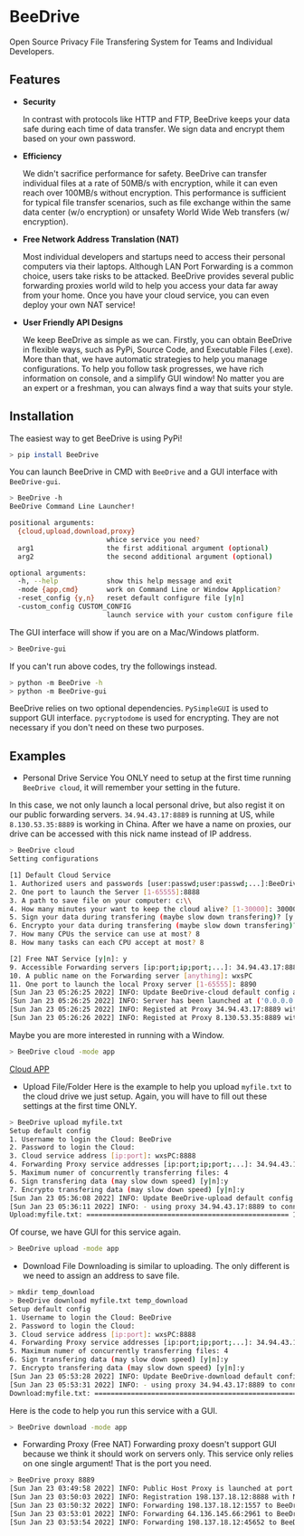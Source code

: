 
# BeeDrive

Open Source Privacy File Transfering System for Teams and Individual Developers.

## Features

- __Security__

  In contrast with protocols like HTTP and FTP, BeeDrive keeps your data safe during each time of data transfer. We sign data and encrypt them based on your own password.

- __Efficiency__

  We didn't sacrifice performance for safety. BeeDrive can transfer individual files at a rate of 50MB/s with encryption, while it can even reach over 100MB/s without encryption. This performance is sufficient for typical file transfer scenarios, such as file exchange within the same data center (w/o encryption) or unsafety World Wide Web transfers (w/ encryption).

- __Free Network Address Translation (NAT)__

  Most individual developers and startups need to access their personal computers via their laptops. Although LAN Port Forwarding is a common choice, users take risks to be attacked. BeeDrive provides several public forwarding proxies world wild to help you access your data far away from your home. Once you have your cloud service, you can even deploy your own NAT service!

- __User Friendly API Designs__

  We keep BeeDrive as simple as we can. Firstly, you can obtain BeeDrive in flexible ways, such as PyPi, Source Code, and Executable Files (.exe). More than that, we have automatic strategies to help you manage configurations. To help you follow task progresses, we have rich information on console, and a simplify GUI window! No matter you are an expert or a freshman, you can always find a way that suits your style.

## Installation

The easiest way to get BeeDrive is using PyPi! 

```bash
> pip install BeeDrive
```

You can launch BeeDrive in CMD with `BeeDrive` and a GUI interface with `BeeDrive-gui`.
```bash
> BeeDrive -h
BeeDrive Command Line Launcher!

positional arguments:
  {cloud,upload,download,proxy}
                        whice service you need?
  arg1                  the first additional argument (optional)
  arg2                  the second additional argument (optional)

optional arguments:
  -h, --help            show this help message and exit
  -mode {app,cmd}       work on Command Line or Window Application?
  -reset_config {y,n}   reset default configure file [y|n]
  -custom_config CUSTOM_CONFIG
                        launch service with your custom configure file
```
The GUI interface will show if you are on a Mac/Windows platform.
```bash
> BeeDrive-gui
```

If you can't run above codes, try the followings instead.
```bash
> python -m BeeDrive -h
> python -m BeeDrive-gui
```
BeeDrive relies on two optional dependencies. `PySimpleGUI` is used to support GUI interface. `pycryptodome` is used for encrypting. They are not necessary if you don't need on these two purposes.
## Examples
* Personal Drive Service
You ONLY need to setup at the first time running `BeeDrive cloud`, it will remember your setting in the future. 

In this case, we not only launch a local personal drive, but also regist it on our public forwarding servers. `34.94.43.17:8889` is running at US, while `8.130.53.35:8889` is working in China. After we have a name on proxies, our drive can be accessed with this nick name instead of IP address.
```bash
> BeeDrive cloud 
Setting configurations

[1] Default Cloud Service
1. Authorized users and passwords [user:passwd;user:passwd;...]:BeeDrive:1234;anonymous:0
2. One port to launch the Server [1-65555]:8888
3. A path to save file on your computer: c:\\
4. How many minutes your want to keep the cloud alive? [1-30000]: 30000
5. Sign your data during transfering (maybe slow down transfering)? [y|n] y
6. Encrypto your data during transfering (maybe slow down transfering)? [y|n] y
7. How many CPUs the service can use at most? 8
8. How many tasks can each CPU accept at most? 8

[2] Free NAT Service [y|n]: y
9. Accessible Forwarding servers [ip:port;ip;port;...]: 34.94.43.17:8889;8.130.53.35:8889
10. A public name on the Forwarding server [anything]: wxsPC
11. One port to launch the local Proxy server [1-65555]: 8890
[Sun Jan 23 05:26:25 2022] INFO: Update BeeDrive-cloud default config at c:\.ProgramData\BeeDrive\cloud.bee
[Sun Jan 23 05:26:25 2022] INFO: Server has been launched at ('0.0.0.0', 8888)
[Sun Jan 23 05:26:25 2022] INFO: Registed at Proxy 34.94.43.17:8889 with nickname wxsPC:8888
[Sun Jan 23 05:26:26 2022] INFO: Registed at Proxy 8.130.53.35:8889 with nickname wxsPC:8888
```
Maybe you are more interested in running with a Window. 
```bash
> BeeDrive cloud -mode app
```

[Cloud APP]()

* Upload File/Folder
  Here is the example to help you upload `myfile.txt` to the cloud drive we just setup. Again, you will have to fill out these settings at the first time ONLY.

```bash
> BeeDrive upload myfile.txt
Setup default config
1. Username to login the Cloud: BeeDrive
2. Password to login the Cloud:
3. Cloud service address [ip:port]: wxsPC:8888
4. Forwarding Proxy service addresses [ip:port;ip;port;...]: 34.94.43.17:8889
5. Maximum numer of concurrently transferring files: 4
6. Sign transfering data (may slow down speed) [y|n]:y
7. Encrypto transfering data (may slow down speed) [y|n]:y
[Sun Jan 23 05:36:08 2022] INFO: Update BeeDrive-upload default config at c:\.ProgramData\BeeDrive\upload.bee
[Sun Jan 23 05:36:11 2022] INFO: - using proxy 34.94.43.17:8889 to connect target wxsPC:8888
Upload:myfile.txt: ================================================== 100.0% | 0.00KB/s |  0
```
Of course, we have GUI for this service again.
```bash
> BeeDrive upload -mode app
```
* Download File
Downloading is similar to uploading. The only different is we need to assign an address to save file.
```bash
> mkdir temp_download 
> BeeDrive download myfile.txt temp_download
Setup default config
1. Username to login the Cloud: BeeDrive
2. Password to login the Cloud:
3. Cloud service address [ip:port]: wxsPC:8888
4. Forwarding Proxy service addresses [ip:port;ip;port;...]: 34.94.43.17:8889
5. Maximum numer of concurrently transferring files: 4
6. Sign transfering data (may slow down speed) [y|n]:y
7. Encrypto transfering data (may slow down speed) [y|n]:y
[Sun Jan 23 05:53:28 2022] INFO: Update BeeDrive-download default config at c:\.ProgramData\BeeDrive\download.bee
[Sun Jan 23 05:53:31 2022] INFO: - using proxy 34.94.43.17:8889 to connect target wxsPC:8888
Download:myfile.txt: ================================================== 100.0% | 0.06KB/s |  0
```
Here is the code to help you run this service with a GUI.
```bash
> BeeDrive download -mode app
```

* Forwarding Proxy (Free NAT)
Forwarding proxy doesn't support GUI because we think it should work on servers only. This service only relies on one single argument! That is the port you need.
```bash
> BeeDrive proxy 8889
[Sun Jan 23 03:49:58 2022] INFO: Public Host Proxy is launched at port 8889
[Sun Jan 23 03:50:03 2022] INFO: Registration 198.137.18.12:8888 with Nickname=BeeDrive
[Sun Jan 23 03:50:32 2022] INFO: Forwarding 198.137.18.12:1557 to BeeDrive:8888
[Sun Jan 23 03:53:01 2022] INFO: Forwarding 64.136.145.66:2961 to BeeDrive:8888
[Sun Jan 23 03:53:54 2022] INFO: Forwarding 198.137.18.12:45652 to BeeDrive:8888
```